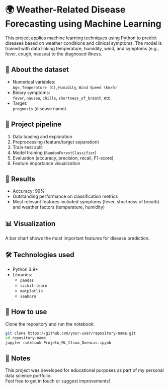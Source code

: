 
# 🌍 Weather-Related Disease Forecasting using Machine Learning

This project applies machine learning techniques using Python to predict diseases based on weather conditions and clinical symptoms. The model is trained with data linking temperature, humidity, wind, and symptoms (e.g., fever, cough, nausea) to the diagnosed illness.

## 📂 About the dataset

- Numerical variables:  
  `Age`, `Temperature (C)`, `Humidity`, `Wind Speed (km/h)`
- Binary symptoms:  
  `fever`, `nausea`, `chills`, `shortness_of_breath`, etc.
- Target:  
  `prognosis` (disease name)

## 🚀 Project pipeline

1. Data loading and exploration
2. Preprocessing (feature/target separation)
3. Train-test split
4. Model training (`RandomForestClassifier`)
5. Evaluation (accuracy, precision, recall, F1-score)
6. Feature importance visualization

## 🧠 Results

- Accuracy: 99%
- Outstanding performance on classification metrics
- Most relevant features included symptoms (fever, shortness of breath) and weather factors (temperature, humidity)

## 📊 Visualization

A bar chart shows the most important features for disease prediction.

## 🛠️ Technologies used

- Python 3.9+
- Libraries:
  - `pandas`
  - `scikit-learn`
  - `matplotlib`
  - `seaborn`

## 📘 How to use

Clone the repository and run the notebook:

```bash
git clone https://github.com/your-user/repository-name.git
cd repository-name
jupyter notebook Projeto_ML_Clima_Doencas.ipynb
```

## 📌 Notes

This project was developed for educational purposes as part of my personal data science portfolio.  
Feel free to get in touch or suggest improvements!
